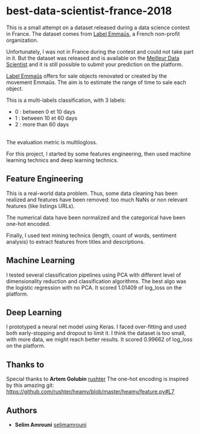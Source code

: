 # best-data-scientist-france-2018

This is a small attempt on a dataset released during a data science contest in France. The dataset comes from [Label Emmaüs](https://www.label-emmaus.co/fr/), a French non-profit organization.

Unfortunately, I was not in France during the contest and could not take part in it. But the dataset was released and is available on the [Meilleur Data Scientist](https://www.meilleurdatascientistdefrance.com/) and it is still possible to submit your prediction on the platform. 

[Label Emmaüs](https://www.label-emmaus.co/fr/) offers for sale objects renovated or created by the movement Emmaüs. The aim is to estimate the range of time to sale each object.

This is a multi-labels classification, with 3 labels:

- 0 : between 0 et 10 days
- 1 : between 10 et 60 days
- 2 : more than 60 days
<br>
The evaluation metric is multilogloss. 

For this project, I started by some features engineering, then used machine learning technics and deep learning technics. 

## Feature Engineering

This is a real-world data problem. Thus, some data cleaning has been realized and features have been removed: too much NaNs or non relevant features (like listings URLs). 

The numerical data have been normalized and the categorical have been one-hot encoded. 

Finally, I used text mining technics (length, count of words, sentiment analysis) to extract features from titles and descriptions. 

## Machine Learning

I tested several classification pipelines using PCA with different level of dimensionality reduction and classification algorithms.
The best algo was the logistic regression with no PCA. It scored 1.01409 of log_loss on the platform.

## Deep Learning

I prototyped a neural net model using Keras. I faced over-fitting and used both early-stopping and dropout to limit it. I think the dataset is too small, with more data, we might reach better results. It scored 0.99662 of log_loss on the platform.

## Thanks to

Special thanks to **Artem Golubin** [rushter](https://github.com/rushter)
The one-hot encoding is inspired by this amazing git: https://github.com/rushter/heamy/blob/master/heamy/feature.py#L7

## Authors

* **Selim Amrouni** [selimamrouni](https://github.com/selimamrouni)




